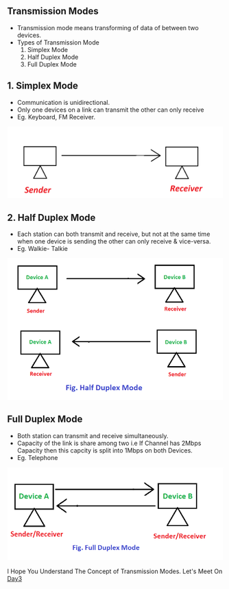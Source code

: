## Transmission Modes
- Transmission mode means transforming of data of between two devices.
- Types of Transmission Mode 
   1) Simplex Mode
   2) Half Duplex Mode 
   3) Full Duplex Mode

## 1. Simplex Mode 
- Communication is unidirectional.
- Only one devices on a link can transmit the other can only receive
- Eg. Keyboard, FM Receiver.
<p align="center">             
<img src="Images/Simplex.png?raw=true" alt="Simplex Mode">

## 2. Half Duplex Mode
- Each station can both transmit and receive, but not at the same time when one device is sending the other can only receive & vice-versa.
- Eg. Walkie- Talkie
<p align="center">             
<img src="Images/HalfDuplex.png?raw=true" alt="Half Duplex Mode">

## Full Duplex Mode
- Both station can transmit and  receive simultaneously.
- Capacity of the link is share among two i.e If Channel has 2Mbps Capacity then this capcity is split into 1Mbps on both Devices.
- Eg. Telephone
<p align="center">             
<img src="Images/FullDuplex.png?raw=true" alt="Half Duplex Mode">

I Hope You Understand The Concept of Transmission Modes.
Let's Meet On [Day3](Days/day03.md)